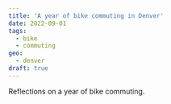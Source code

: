 ```yaml
---
title: 'A year of bike commuting in Denver'
date: 2022-09-01
tags:
  - bike
  - commuting
geo:
  - denver
draft: true
---
```


Reflections on a year of bike commuting.
